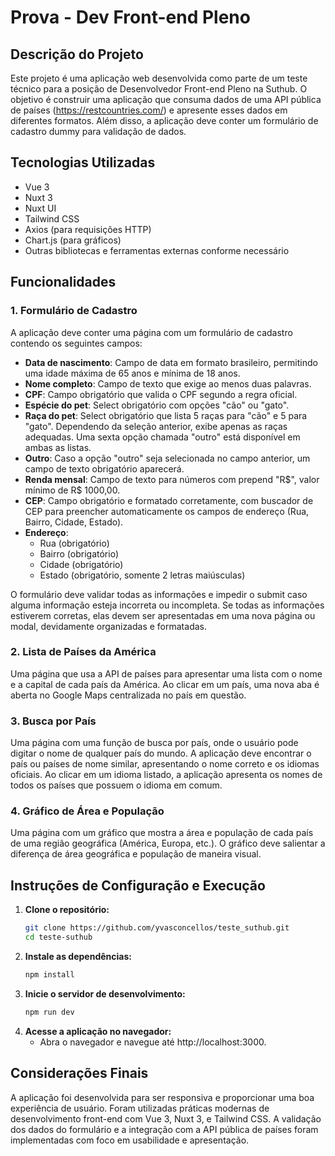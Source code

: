 # Prova - Dev Front-end Pleno

## Descrição do Projeto

Este projeto é uma aplicação web desenvolvida como parte de um teste técnico para a posição de Desenvolvedor Front-end Pleno na Suthub. O objetivo é construir uma aplicação que consuma dados de uma API pública de países (https://restcountries.com/) e apresente esses dados em diferentes formatos. Além disso, a aplicação deve conter um formulário de cadastro dummy para validação de dados.

## Tecnologias Utilizadas

- Vue 3
- Nuxt 3
- Nuxt UI
- Tailwind CSS
- Axios (para requisições HTTP)
- Chart.js (para gráficos)
- Outras bibliotecas e ferramentas externas conforme necessário

## Funcionalidades

### 1. Formulário de Cadastro

A aplicação deve conter uma página com um formulário de cadastro contendo os seguintes campos:

- **Data de nascimento**: Campo de data em formato brasileiro, permitindo uma idade máxima de 65 anos e mínima de 18 anos.
- **Nome completo**: Campo de texto que exige ao menos duas palavras.
- **CPF**: Campo obrigatório que valida o CPF segundo a regra oficial.
- **Espécie do pet**: Select obrigatório com opções "cão" ou "gato".
- **Raça do pet**: Select obrigatório que lista 5 raças para "cão" e 5 para "gato". Dependendo da seleção anterior, exibe apenas as raças adequadas. Uma sexta opção chamada "outro" está disponível em ambas as listas.
- **Outro**: Caso a opção "outro" seja selecionada no campo anterior, um campo de texto obrigatório aparecerá.
- **Renda mensal**: Campo de texto para números com prepend "R$", valor mínimo de R$ 1000,00.
- **CEP**: Campo obrigatório e formatado corretamente, com buscador de CEP para preencher automaticamente os campos de endereço (Rua, Bairro, Cidade, Estado).
- **Endereço**:
  - Rua (obrigatório)
  - Bairro (obrigatório)
  - Cidade (obrigatório)
  - Estado (obrigatório, somente 2 letras maiúsculas)

O formulário deve validar todas as informações e impedir o submit caso alguma informação esteja incorreta ou incompleta. Se todas as informações estiverem corretas, elas devem ser apresentadas em uma nova página ou modal, devidamente organizadas e formatadas.

### 2. Lista de Países da América

Uma página que usa a API de países para apresentar uma lista com o nome e a capital de cada país da América. Ao clicar em um país, uma nova aba é aberta no Google Maps centralizada no país em questão.

### 3. Busca por País

Uma página com uma função de busca por país, onde o usuário pode digitar o nome de qualquer país do mundo. A aplicação deve encontrar o país ou países de nome similar, apresentando o nome correto e os idiomas oficiais. Ao clicar em um idioma listado, a aplicação apresenta os nomes de todos os países que possuem o idioma em comum.

### 4. Gráfico de Área e População

Uma página com um gráfico que mostra a área e população de cada país de uma região geográfica (América, Europa, etc.). O gráfico deve salientar a diferença de área geográfica e população de maneira visual.


## Instruções de Configuração e Execução

1. **Clone o repositório:**
   ```sh
   git clone https://github.com/yvasconcellos/teste_suthub.git
   cd teste-suthub
   ```
2. **Instale as dependências:**
   ```sh
   npm install
   ```
3. **Inicie o servidor de desenvolvimento:**
   ```sh
   npm run dev
   ```
4. **Acesse a aplicação no navegador:**
   - Abra o navegador e navegue até http://localhost:3000.

## Considerações Finais

A aplicação foi desenvolvida para ser responsiva e proporcionar uma boa experiência de usuário. Foram utilizadas práticas modernas de desenvolvimento front-end com Vue 3, Nuxt 3, e Tailwind CSS. A validação dos dados do formulário e a integração com a API pública de países foram implementadas com foco em usabilidade e apresentação.
